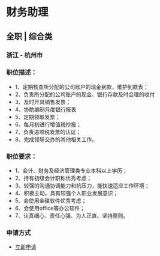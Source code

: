 
# 财务助理
## 全职  |  综合类
### 浙江 - 杭州市

### 职位描述：
- 1、定期核查所分配的公司账户的现金到款，维护到款表；
- 2、负责所分配的公司账户的现金、银行存款及时合理的收付
- 3、及时开具销售发票；
- 4、协助编制月度银行报表
- 5、定期领取发票；
- 6、每月初进行增值税抄报；
- 7、负责进项税发票的认证；
- 8、完成领导交办的其他相关工作。

### 职位要求：
- 1、会计、财务及经济管理类专业本科以上学历；
- 2、持有初级会计职称优秀考虑；
- 3、较强的沟通协调能力和抗压力，能快速适应工作环境；
- 4、积极主动，具有较强个人职业发展意识；
- 5、会使用金碟软件优秀考虑；
- 6、会使用office等办公软件；
- 7、认真细心、责任心强、为人正直、坚持原则。&nbsp;
### 申请方式
- <a href="mailto:hr@tuya.com" title=yourName-财务助理>立即申请</a>